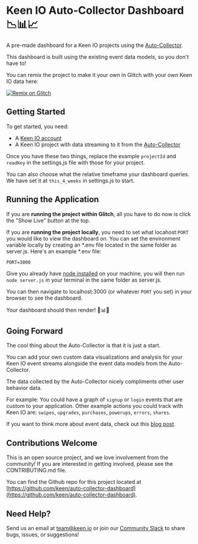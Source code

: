 # Keen IO Auto-Collector Dashboard 📉📊📈

A pre-made dashboard for a Keen IO projects using the [Auto-Collector](https://keen.io/docs/streams/web-auto-collection/?source=glitch).

This dashboard is built using the existing event data models, so you don't have to!

You can remix the project to make it your own in Glitch with your own Keen IO data here:

[![Remix on Glitch](https://cdn.glitch.com/2703baf2-b643-4da7-ab91-7ee2a2d00b5b%2Fremix-button.svg)](https://glitch.com/edit/#!/remix/auto-collector-dashboard)

## Getting Started 

To get started, you need:
- A [Keen IO account](https://keen.io/signup?source=glitch)
- A Keen IO project with data streaming to it from the [Auto-Collector](https://keen.io/docs/streams/web-auto-collection/?source=glitch)

Once you have these two things, replace the example `projectId` and `readKey` in the settings.js file with those for your project. 

You can also choose what the relative timeframe your dashboard queries. We have set it at `this_4_weeks` in settings.js to start. 

## Running the Application

If you are **running the project within Glitch**, all you have to do now is click the "Show Live" button at the top. 

If you are **running the project locally**, you need to set what locahost:`PORT` you would like to view the dashboard on. You can set the environment variable locally by creating an *.env file located in the same folder as server.js. Here's an example *.env file:

`PORT=3000`

Give you already have [node installed](https://nodejs.org/en/download/) on your machine, you will then run `node server.js` in your terminal in the same folder as server.js. 

You can then navigate to localhost:3000 (or whatever `PORT` you set) in your browser to see the dashboard. 

Your dashboard should then render! 🎉📊✨

## Going Forward 

The cool thing about the Auto-Collector is that it is just a start.

You can add your own custom data visualizations and analysis for your Keen IO event streams alongside the event data models from the Auto-Collector. 

The data collected by the Auto-Collector nicely compliments other user behavior data.

For example: You could have a graph of `signup` or `login` events that are custom to your application. Other example actions you could track with Keen IO are: `swipes`, `upgrades`, `purchases`, `powerups`, `errors`, `shares`. 

If you want to think more about event data, check out this [blog post](https://blog.keen.io/analytics-for-hackers-how-to-think-about-event-data-cabeefe1f3d9).

## Contributions Welcome

This is an open source project, and we love involvement from the community! If you are interested in getting involved, please see the CONTRIBUTING.md file.

You can find the Github repo for this project located at [https://github.com/keen/auto-collector-dashboard](https://github.com/keen/auto-collector-dashboard).

## Need Help?

Send us an email at [team@keen.io](mailto:team@keen.io) or join our [Community Slack](http://slack.keen.io/) to share bugs, issues, or suggestions!